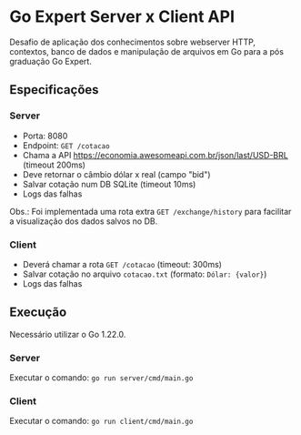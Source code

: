 # Go Expert Server x Client API

Desafio de aplicação dos conhecimentos sobre webserver HTTP, contextos, banco
de dados e manipulação de arquivos em Go para a pós graduação Go Expert.

## Especificações

### Server

- Porta: 8080
- Endpoint: `GET /cotacao`
- Chama a API https://economia.awesomeapi.com.br/json/last/USD-BRL (timeout
200ms)
- Deve retornar o câmbio dólar x real (campo "bid")
- Salvar cotação num DB SQLite (timeout 10ms)
- Logs das falhas

Obs.: Foi implementada uma rota extra `GET /exchange/history` para facilitar a
visualização dos dados salvos no DB.

### Client

- Deverá chamar a rota `GET /cotacao` (timeout: 300ms)
- Salvar cotação no arquivo `cotacao.txt` (formato: `Dólar: {valor}`)
- Logs das falhas

## Execução

Necessário utilizar o Go 1.22.0.

### Server

Executar o comando: `go run server/cmd/main.go`

### Client

Executar o comando: `go run client/cmd/main.go`
